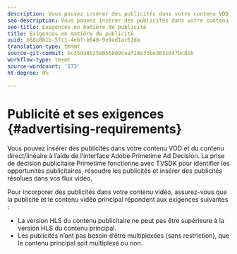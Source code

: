 ```yaml
---
description: Vous pouvez insérer des publicités dans votre contenu VOD et du contenu direct/linéaire à l’aide de l’interface Adobe Primetime Ad Decision. La prise de décision publicitaire Primetime fonctionne avec TVSDK pour identifier les opportunités publicitaires, résoudre les publicités et insérer des publicités résolues dans vos flux vidéo.
seo-description: Vous pouvez insérer des publicités dans votre contenu VOD et du contenu direct/linéaire à l’aide de l’interface Adobe Primetime Ad Decision. La prise de décision publicitaire Primetime fonctionne avec TVSDK pour identifier les opportunités publicitaires, résoudre les publicités et insérer des publicités résolues dans vos flux vidéo.
seo-title: Exigences en matière de publicité
title: Exigences en matière de publicité
uuid: b68c8b1b-5fc1-4e6f-b640-9e9ad1ac61da
translation-type: tm+mt
source-git-commit: bc35da8b258056809ceaf18e33bed631047bc81b
workflow-type: tm+mt
source-wordcount: '173'
ht-degree: 0%

---
```



# Publicité et ses exigences {#advertising-requirements}

Vous pouvez insérer des publicités dans votre contenu VOD et du contenu direct/linéaire à l’aide de l’interface Adobe Primetime Ad Decision. La prise de décision publicitaire Primetime fonctionne avec TVSDK pour identifier les opportunités publicitaires, résoudre les publicités et insérer des publicités résolues dans vos flux vidéo.

<!--<a id="section_282A8000A8BF4860A24F0D3F1A19BC9E"></a>-->

Pour incorporer des publicités dans votre contenu vidéo, assurez-vous que la publicité et le contenu vidéo principal répondent aux exigences suivantes :

* La version HLS du contenu publicitaire ne peut pas être supérieure à la version HLS du contenu principal.
* Les publicités n’ont pas besoin d’être multiplexées (sans restriction), que le contenu principal soit multiplexé ou non.